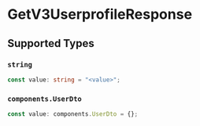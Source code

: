 # GetV3UserprofileResponse


## Supported Types

### `string`

```typescript
const value: string = "<value>";
```

### `components.UserDto`

```typescript
const value: components.UserDto = {};
```

